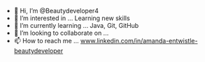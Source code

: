 - 👋 Hi, I’m @Beautydeveloper4
- 👀 I’m interested in ... Learning new skills
- 🌱 I’m currently learning ... Java, Git, GitHub
- 💞️ I’m looking to collaborate on ... 
- 📫 How to reach me ...  www.linkedin.com/in/amanda-entwistle-beautydeveloper


<!---
Beautydeveloper4/Beautydeveloper4 is a ✨ special ✨ repository because its `README.md` (this file) appears on your GitHub profile.
You can click the Preview link to take a look at your changes.
--->
